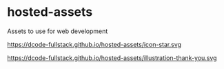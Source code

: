 # hosted-assets
Assets to use for web development

https://dcode-fullstack.github.io/hosted-assets/icon-star.svg

https://dcode-fullstack.github.io/hosted-assets/illustration-thank-you.svg
